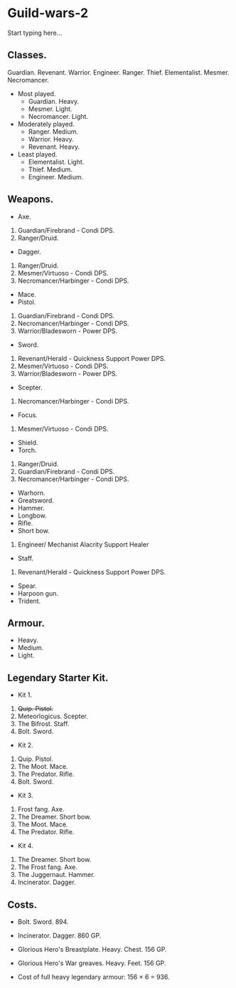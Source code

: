 # Guild-wars-2

Start typing here...

## Classes.

Guardian.
Revenant.
Warrior.
Engineer.
Ranger.
Thief.
Elementalist.
Mesmer.
Necromancer.

- Most played.
  - Guardian. Heavy.
  - Mesmer. Light.
  - Necromancer. Light.
- Moderately played.
  - Ranger. Medium.
  - Warrior. Heavy.
  - Revenant. Heavy.
- Least played.
  - Elementalist. Light.
  - Thief. Medium.
  - Engineer. Medium.

## Weapons.
- Axe.
1. Guardian/Firebrand - Condi DPS.
2. Ranger/Druid.
- Dagger.
1. Ranger/Druid.
2. Mesmer/Virtuoso - Condi DPS.
3. Necromancer/Harbinger - Condi DPS.
- Mace.
- Pistol.
1. Guardian/Firebrand - Condi DPS.
2. Necromancer/Harbinger - Condi DPS.
3. Warrior/Bladesworn - Power DPS.
- Sword.
1. Revenant/Herald - Quickness Support Power DPS.
2. Mesmer/Virtuoso - Condi DPS.
3. Warrior/Bladesworn - Power DPS.
- Scepter.
1. Necromancer/Harbinger - Condi DPS.
- Focus.
1. Mesmer/Virtuoso - Condi DPS.
- Shield.
- Torch.
1. Ranger/Druid.
2. Guardian/Firebrand - Condi DPS.
3. Necromancer/Harbinger - Condi DPS.
- Warhorn.
- Greatsword.
- Hammer.
- Longbow.
- Rifle.
- Short bow.
1. Engineer/ Mechanist Alacrity Support Healer
- Staff.
1. Revenant/Herald - Quickness Support Power DPS.
- Spear.
- Harpoon gun.
- Trident.

## Armour.

- Heavy.
- Medium.
- Light.

## Legendary Starter Kit.

- Kit 1.
1. ~~Quip. Pistol.~~
2. Meteorlogicus. Scepter.
3. The Bifrost. Staff.
4. Bolt. Sword.

- Kit 2.
1. Quip. Pistol.
2. The Moot. Mace.
3. The Predator. Rifle.
4. Bolt. Sword.

- Kit 3.
1. Frost fang. Axe.
2. The Dreamer. Short bow.
3. The Moot. Mace.
4. The Predator. Rifle.

- Kit 4.
1. The Dreamer. Short bow.
2. The Frost fang. Axe.
3. The Juggernaut. Hammer.
4. Incinerator. Dagger. 

## Costs.

- Bolt. Sword. 894.
- Incinerator. Dagger. 860 GP.

- Glorious Hero's Breastplate. Heavy. Chest. 156 GP.
- Glorious Hero's War greaves. Heavy. Feet. 156 GP.
- Cost of full heavy legendary armour: 156 × 6 = 936.
